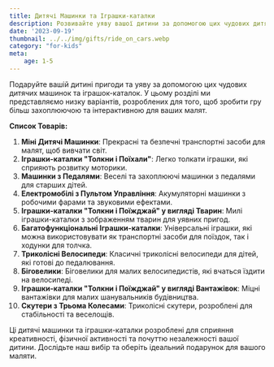 ```yaml
---
title: Дитячі Машинки та Іграшки-каталки
description: Розвивайте уяву вашої дитини за допомогою цих чудових дитячих машинок та іграшок-каталок.
date: '2023-09-19'
thumbnail: ../../img/gifts/ride_on_cars.webp
category: "for-kids"
meta:
    age: 1-5
---
```

Подаруйте вашій дитині пригоди та уяву за допомогою цих чудових дитячих машинок та іграшок-каталок. У цьому розділі ми представляємо низку варіантів, розроблених для того, щоб зробити гру більш захоплюючою та інтерактивною для ваших малят.

**Список Товарів:**
1. **Міні Дитячі Машинки**: Прекрасні та безпечні транспортні засоби для малят, щоб вивчати світ.
2. **Іграшки-каталки "Толкни і Поїхали"**: Легко толкати іграшки, які сприяють розвитку моторики.
3. **Машинки з Педалями**: Веселі та захоплюючі машинки з педалями для старших дітей.
4. **Електромобілі з Пультом Управління**: Акумуляторні машинки з робочими фарами та звуковими ефектами.
5. **Іграшки-каталки "Толкни і Поїжджай" у вигляді Тварин**: Милі іграшки-каталки з зображенням тварин для уявних пригод.
6. **Багатофункціональні Іграшки-каталки**: Універсальні іграшки, які можна використовувати як транспортні засоби для поїздок, так і ходунки для толчка.
7. **Триколісні Велосипеди**: Класичні триколісні велосипеди для дітей, які готові до педалювання.
8. **Біговелики**: Біговелики для малих велосипедистів, які вчаться їздити на велосипеді.
9. **Іграшки-каталки "Толкни і Поїжджай" у вигляді Вантажівок**: Міцні вантажівки для малих шанувальників будівництва.
10. **Скутери з Трьома Колесами**: Триколісні скутери, розроблені для стабільності та веселощів.

Ці дитячі машинки та іграшки-каталки розроблені для сприяння креативності, фізичної активності та почуттю незалежності вашої дитини. Дослідьте наш вибір та оберіть ідеальний подарунок для вашого маляти.
